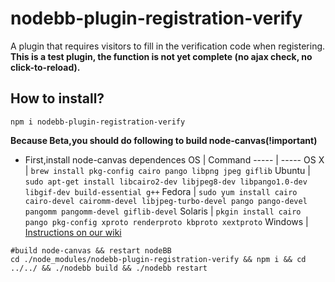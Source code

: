 # nodebb-plugin-registration-verify
A plugin that requires visitors to fill in the verification code when registering.
**This is a test plugin, the function is not yet complete (no ajax check, no click-to-reload).**
## How to install?
```shell
npm i nodebb-plugin-registration-verify
```
**Because Beta,you should do following to build node-canvas(!important)**

* First,install node-canvas dependences
OS | Command
----- | -----
OS X | `brew install pkg-config cairo pango libpng jpeg giflib`
Ubuntu | `sudo apt-get install libcairo2-dev libjpeg8-dev libpango1.0-dev libgif-dev build-essential g++`
Fedora | `sudo yum install cairo cairo-devel cairomm-devel libjpeg-turbo-devel pango pango-devel pangomm pangomm-devel giflib-devel`
Solaris | `pkgin install cairo pango pkg-config xproto renderproto kbproto xextproto`
Windows | [Instructions on our wiki](https://github.com/Automattic/node-canvas/wiki/Installation---Windows)

```shell
#build node-canvas && restart nodeBB
cd ./node_modules/nodebb-plugin-registration-verify && npm i && cd ../../ && ./nodebb build && ./nodebb restart
```

